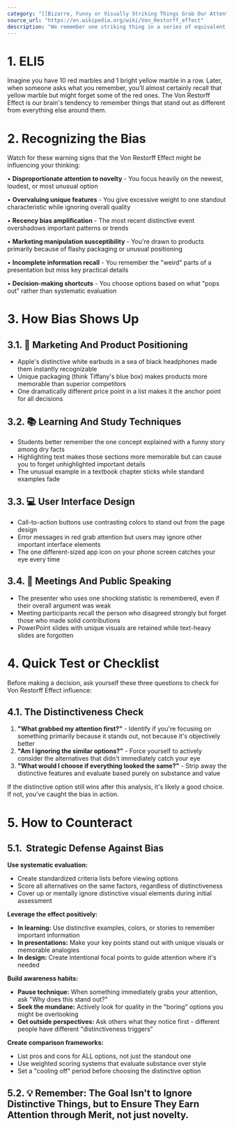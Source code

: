 ```yaml
---
category: "[[Bizarre, Funny or Visually Striking Things Grab Our Attention]]"
source_url: "https://en.wikipedia.org/wiki/Von_Restorff_effect"
description: "We remember one striking thing in a series of equivalent things better."
---
```


# 1. ELI5

Imagine you have 10 red marbles and 1 bright yellow marble in a row. Later, when someone asks what you remember, you'll almost certainly recall that yellow marble but might forget some of the red ones. The Von Restorff Effect is our brain's tendency to remember things that stand out as different from everything else around them.

# 2. Recognizing the Bias

Watch for these warning signs that the Von Restorff Effect might be influencing your thinking:

• **Disproportionate attention to novelty** - You focus heavily on the newest, loudest, or most unusual option

• **Overvaluing unique features** - You give excessive weight to one standout characteristic while ignoring overall quality

• **Recency bias amplification** - The most recent distinctive event overshadows important patterns or trends

• **Marketing manipulation susceptibility** - You're drawn to products primarily because of flashy packaging or unusual positioning

• **Incomplete information recall** - You remember the "weird" parts of a presentation but miss key practical details

• **Decision-making shortcuts** - You choose options based on what "pops out" rather than systematic evaluation

# 3. How Bias Shows Up

## 3.1. 🛒 **Marketing And Product Positioning**

- Apple's distinctive white earbuds in a sea of black headphones made them instantly recognizable
- Unique packaging (think Tiffany's blue box) makes products more memorable than superior competitors
- One dramatically different price point in a list makes it the anchor point for all decisions

## 3.2. 📚 **Learning And Study Techniques**

- Students better remember the one concept explained with a funny story among dry facts
- Highlighting text makes those sections more memorable but can cause you to forget unhighlighted important details
- The unusual example in a textbook chapter sticks while standard examples fade

## 3.3. 💻 **User Interface Design**

- Call-to-action buttons use contrasting colors to stand out from the page design
- Error messages in red grab attention but users may ignore other important interface elements
- The one different-sized app icon on your phone screen catches your eye every time

## 3.4. 🎤 **Meetings And Public Speaking**

- The presenter who uses one shocking statistic is remembered, even if their overall argument was weak
- Meeting participants recall the person who disagreed strongly but forget those who made solid contributions
- PowerPoint slides with unique visuals are retained while text-heavy slides are forgotten

# 4. Quick Test or Checklist

Before making a decision, ask yourself these three questions to check for Von Restorff Effect influence:

## 4.1. **The Distinctiveness Check**

1. **"What grabbed my attention first?"** - Identify if you're focusing on something primarily because it stands out, not because it's objectively better
2. **"Am I ignoring the similar options?"** - Force yourself to actively consider the alternatives that didn't immediately catch your eye
3. **"What would I choose if everything looked the same?"** - Strip away the distinctive features and evaluate based purely on substance and value

If the distinctive option still wins after this analysis, it's likely a good choice. If not, you've caught the bias in action.

# 5. How to Counteract

## 5.1. ️ **Strategic Defense Against Bias**

**Use systematic evaluation:**
- Create standardized criteria lists before viewing options
- Score all alternatives on the same factors, regardless of distinctiveness
- Cover up or mentally ignore distinctive visual elements during initial assessment

**Leverage the effect positively:**
- **In learning:** Use distinctive examples, colors, or stories to remember important information
- **In presentations:** Make your key points stand out with unique visuals or memorable analogies
- **In design:** Create intentional focal points to guide attention where it's needed

**Build awareness habits:**
- **Pause technique:** When something immediately grabs your attention, ask "Why does this stand out?"
- **Seek the mundane:** Actively look for quality in the "boring" options you might be overlooking
- **Get outside perspectives:** Ask others what they notice first - different people have different "distinctiveness triggers"

**Create comparison frameworks:**
- List pros and cons for ALL options, not just the standout one
- Use weighted scoring systems that evaluate substance over style
- Set a "cooling off" period before choosing the distinctive option

## 5.2. 💡 **Remember: The Goal Isn't to Ignore Distinctive Things, but to Ensure They Earn Attention through Merit, not just novelty.**